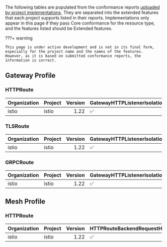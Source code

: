
The following tables are populated from the conformance reports [uploaded by project implementations](https://github.com/kubernetes-sigs/gateway-api/tree/main/conformance/reports). They are separated into the extended features that each project supports listed in their reports.
Implementations only appear in this page if they pass Core conformance for the resource type, and the features listed should be Extended features.



???+ warning


    This page is under active development and is not in its final form,
    especially for the project name and the names of the features.
    However, as it is based on submitted conformance reports, the information is correct.


## Gateway Profile

### HTTPRoute

| Organization   | Project   |   Version | GatewayHTTPListenerIsolation   | GatewayPort8080    | GatewayStaticAddresses   | HTTPRouteBackendRequestHeaderModification   | HTTPRouteBackendTimeout   | HTTPRouteHostRewrite   | HTTPRouteMethodMatching   | HTTPRouteParentRefPort   | HTTPRoutePathRedirect   | HTTPRoutePathRewrite   | HTTPRoutePortRedirect   | HTTPRouteQueryParamMatching   | HTTPRouteRequestMirror   | HTTPRouteRequestMultipleMirrors   | HTTPRouteRequestTimeout   | HTTPRouteResponseHeaderModification   | HTTPRouteSchemeRedirect   |
|:---------------|:----------|----------:|:-------------------------------|:-------------------|:-------------------------|:--------------------------------------------|:--------------------------|:-----------------------|:--------------------------|:-------------------------|:------------------------|:-----------------------|:------------------------|:------------------------------|:-------------------------|:----------------------------------|:--------------------------|:--------------------------------------|:--------------------------|
| istio          | istio     |      1.22 | :white_check_mark:             | :white_check_mark: | :white_check_mark:       | :white_check_mark:                          | :white_check_mark:        | :white_check_mark:     | :white_check_mark:        | :white_check_mark:       | :white_check_mark:      | :white_check_mark:     | :white_check_mark:      | :white_check_mark:            | :white_check_mark:       | :white_check_mark:                | :white_check_mark:        | :white_check_mark:                    | :white_check_mark:        |

### TLSRoute

| Organization   | Project   |   Version | GatewayHTTPListenerIsolation   | GatewayPort8080    | GatewayStaticAddresses   |
|:---------------|:----------|----------:|:-------------------------------|:-------------------|:-------------------------|
| istio          | istio     |      1.22 | :white_check_mark:             | :white_check_mark: | :white_check_mark:       |

### GRPCRoute

| Organization   | Project   |   Version | GatewayHTTPListenerIsolation   | GatewayPort8080    | GatewayStaticAddresses   |
|:---------------|:----------|----------:|:-------------------------------|:-------------------|:-------------------------|
| istio          | istio     |      1.22 | :white_check_mark:             | :white_check_mark: | :white_check_mark:       |

## Mesh Profile

### HTTPRoute

| Organization   | Project   |   Version | HTTPRouteBackendRequestHeaderModification   | HTTPRouteBackendTimeout   | HTTPRouteHostRewrite   | HTTPRouteMethodMatching   | HTTPRouteParentRefPort   | HTTPRoutePathRedirect   | HTTPRoutePathRewrite   | HTTPRoutePortRedirect   | HTTPRouteQueryParamMatching   | HTTPRouteRequestMirror   | HTTPRouteRequestMultipleMirrors   | HTTPRouteRequestTimeout   | HTTPRouteResponseHeaderModification   | HTTPRouteSchemeRedirect   | MeshConsumerRoute   |
|:---------------|:----------|----------:|:--------------------------------------------|:--------------------------|:-----------------------|:--------------------------|:-------------------------|:------------------------|:-----------------------|:------------------------|:------------------------------|:-------------------------|:----------------------------------|:--------------------------|:--------------------------------------|:--------------------------|:--------------------|
| istio          | istio     |      1.22 | :white_check_mark:                          | :white_check_mark:        | :white_check_mark:     | :white_check_mark:        | :white_check_mark:       | :white_check_mark:      | :white_check_mark:     | :white_check_mark:      | :white_check_mark:            | :white_check_mark:       | :white_check_mark:                | :white_check_mark:        | :white_check_mark:                    | :white_check_mark:        | :white_check_mark:  |